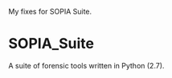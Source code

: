 My fixes for SOPIA Suite.


SOPIA_Suite
===========

A suite of forensic tools written in Python (2.7).
